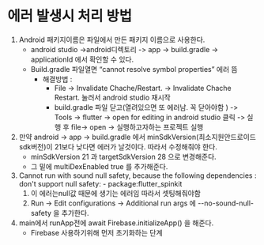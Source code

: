 # 에러 발생시 처리 방법

1. Android 패키지이름은 파일에서 만든 패키지 이름으로 사용한다.
   - android studio ->android디렉토리 -> app -> build.gradle -> applicationId 에서 확인할 수 있다. 
   - Build.gradle 파일열면 “cannot resolve symbol properties” 에러 뜸 
     - 해결방법 : 
       - File -> Invalidate Chache/Restart. -> Invalidate Chache Restart. 눌러서 android studio 재시작
       - build.gradle 파일 닫고(열려있으면 또 에러남. 꼭 닫아야함 ) -> Tools -> flutter -> open for editing in android studio 클릭 -> 실행 후 file-> open -> 실행하고자하는 프로젝트 실행  
2. 만약 android -> app -> build.gradle 에서 minSdkVersion(최소지원안드로이드sdk버전)이 21보다 낮다면 에러가 날것이다. 따라서 수정해줘야 한다. 
   - minSdkVersion 21  과  targetSdkVersion 28  으로 변경해준다. 
   - 그 밑에 multiDexEnabled true 를 추가해준다.
3. Cannot run with sound null safety, because the following dependencies : don't support null safety: - package:flutter_spinkit 
   1. 이 에러는null값 때문에 생기는 에러임 따라서 셋팅해줘야함
   2. Run -> Edit configurations -> Additional run args 에 --no-sound-null-safety 을 추가한다. 
4. main에서 runApp전에 await Firebase.initializeApp() 을 해준다.
   - Firebase 사용하기위해 먼저 초기화하는 단계 